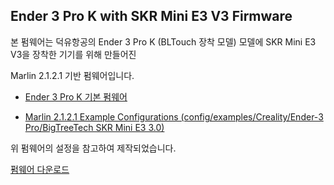 ## Ender 3 Pro K with SKR Mini E3 V3 Firmware

본 펌웨어는 덕유항공의 Ender 3 Pro K (BLTouch 장착 모델) 모델에 SKR Mini E3 V3을 장착한 기기를 위해 만들어진

Marlin 2.1.2.1 기반 펌웨어입니다.

 - [Ender 3 Pro K 기본 펌웨어](https://dyairkorea.com/board/free/read.html?no=158&board_no=7&category_no=2&cate_no=2&category_no=2)

 - [Marlin 2.1.2.1 Example Configurations (config/examples/Creality/Ender-3 Pro/BigTreeTech SKR Mini E3 3.0)](https://github.com/MarlinFirmware/Configurations/releases/tag/2.1.2.1)

위 펌웨어의 설정을 참고하여 제작되었습니다. 

[펌웨어 다운로드](https://github.com/refracta/ender-3-pro-k-with-skr/releases/tag/V.F8)